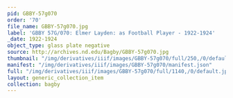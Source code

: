 ```yaml
---
pid: GBBY-57g070
order: '70'
file_name: GBBY-57g070.jpg
label: 'GBBY 57G/070: Elmer Layden: as Football Player - 1922-1924'
_date: 1922-1924
object_type: glass plate negative
source: http://archives.nd.edu/Bagby/GBBY-57g070.jpg
thumbnail: "/img/derivatives/iiif/images/GBBY-57g070/full/250,/0/default.jpg"
manifest: "/img/derivatives/iiif/images/GBBY-57g070/manifest.json"
full: "/img/derivatives/iiif/images/GBBY-57g070/full/1140,/0/default.jpg"
layout: generic_collection_item
collection: bagby
---
```

